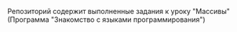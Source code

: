 Репозиторий содержит выполненные задания к уроку "Массивы" (Программа "Знакомство с языками программирования")